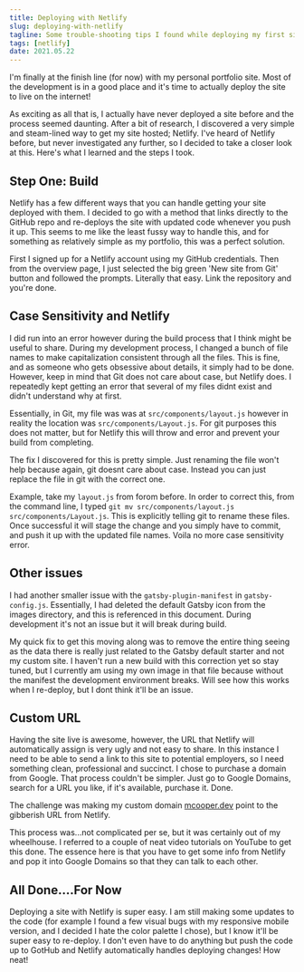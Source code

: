 ```yaml
---
title: Deploying with Netlify
slug: deploying-with-netlify
tagline: Some trouble-shooting tips I found while deploying my first site with Netlify
tags: [netlify]
date: 2021.05.22
---
```


I'm finally at the finish line (for now) with my personal portfolio site. Most of the development is in a good place and it's time to actually deploy the site to live on the internet!

As exciting as all that is, I actually have never deployed a site before and the process seemed daunting. After a bit of research, I discovered a very simple and steam-lined way to get my site hosted; Netlify. I've heard of Netlify before, but never investigated any further, so I decided to take a closer look at this. Here's what I learned and the steps I took.


## **Step One: Build**

Netlify has a few different ways that you can handle getting your site deployed with them. I decided to go with a method that links directly to the GitHub repo and re-deploys the site with updated code whenever you push it up. This seems to me like the least fussy way to handle this, and for something as relatively simple as my portfolio, this was a perfect solution.

First I signed up for a Netlify account using my GitHub credentials. Then from the overview page, I just selected the big green 'New site from Git' button and followed the prompts. Literally that easy. Link the repository and you're done.

## **Case Sensitivity and Netlify**

I did run into an error however during the build process that I think might be useful to share. During my development process, I changed a bunch of file names to make capitalization consistent through all the files. This is fine, and as someone who gets obsessive about details, it simply had to be done. However, keep in mind that Git does not care about case, but Netlify does. I repeatedly kept getting an error that several of my files didnt exist and didn't understand why at first.

Essentially, in Git, my file was was at `src/components/layout.js` however in reality the location was `src/components/Layout.js`. For git purposes this does not matter, but for Netlify this will throw and error and prevent your build from completing.

The fix I discovered for this is pretty simple. Just renaming the file won't help because again, git doesnt care about case. Instead you can just replace the file in git with the correct one.

Example, take my `layout.js` from forom before. In order to correct this, from the command line, I typed `git mv src/components/layout.js src/components/Layout.js`. This is explicitly telling git to rename these files. Once successful it will stage the change and you simply have to commit, and push it up with the updated file names. Voila no more case sensitivity error.

## **Other issues**

I had another smaller issue with the `gatsby-plugin-manifest` in `gatsby-config.js`. Essentially, I had deleted the default Gatsby icon from the images directory, and this is referenced in this document. During development it's not an issue but it will break during build.

My quick fix to get this moving along was to remove the entire thing seeing as the data there is really just related to the Gatsby default starter and not my custom site. I haven't run a new build with this correction yet so stay tuned, but I currently am using my own image in that file because without the manifest the development environment breaks. Will see how this works when I re-deploy, but I dont think it'll be an issue.

## **Custom URL**

Having the site live is awesome, however, the URL that Netlify will automatically assign is very ugly and not easy to share. In this instance I need to be able to send a link to this site to potential employers, so I need something clean, professional and succinct. I chose to purchase a domain from Google. That process couldn't be simpler. Just go to Google Domains, search for a URL you like, if it's available, purchase it. Done.

The challenge was making my custom domain [mcooper.dev](https://www.mcooper.dev) point to the gibberish URL from Netlify.

This process was...not complicated per se, but it was certainly out of my wheelhouse. I referred to a couple of neat video tutorials on YouTube to get this done. The essence here is that you have to get some info from Netlify and pop it into Google Domains so that they can talk to each other.

## **All Done....For Now**

Deploying a site with Netlify is super easy. I am still making some updates to the code (for example I found a few visual bugs with my responsive mobile version, and I decided I hate the color palette I chose), but I know it'll be super easy to re-deploy. I don't even have to do anything but push the code up to GotHub and Netlify automatically handles deploying changes! How neat!
